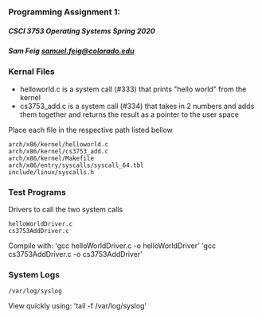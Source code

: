 ### Programming Assignment 1:
##### CSCI 3753 Operating Systems Spring 2020
##### Sam Feig samuel.feig@colorado.edu

### Kernal Files
* helloworld.c is a system call (#333) that prints "hello world" from the kernel
* cs3753_add.c is a system call (#334) that takes in 2 numbers and adds them together and returns the result as a pointer to the user space

Place each file in the respective path listed bellow
```
arch/x86/kernel/helloworld.c
arch/x86/kernel/cs3753_add.c
arch/x86/kernel/Makefile
arch/x86/entry/syscalls/syscall_64.tbl
include/linux/syscalls.h
```

### Test Programs
Drivers to call the two system calls
```
helloWorldDriver.c
cs3753AddDriver.c
```
Compile with:
'gcc helloWorldDriver.c -o helloWorldDriver'
'gcc cs3753AddDriver.c -o cs3753AddDriver'

### System Logs
```
/var/log/syslog
```
View quickly using:
'tail -f /var/log/syslog'
